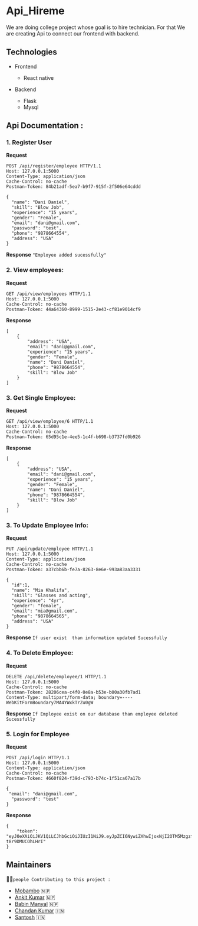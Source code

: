 # Api_Hireme

We are doing college project whose goal is to hire technician. For that We are creating  Api to connect our frontend with backend. 

## Technologies
  - Frontend
      - React native
   
  - Backend
      - Flask
      - Mysql

## Api Documentation :

### 1. Register User
**Request**
```
POST /api/register/employee HTTP/1.1
Host: 127.0.0.1:5000
Content-Type: application/json
Cache-Control: no-cache
Postman-Token: 84b21adf-5ea7-b9f7-915f-2f506e64cddd

{
  "name": "Dani Daniel",
  "skill": "Blow Job",
  "experience": "15 years",
  "gender": "Female",
  "email": "dani@gmail.com",
  "password": "test",
  "phone": "9878664554",
  "address": "USA"
}
```
**Response** 
``` "Employee added sucessfully" ```

### 2. View employees:

**Request**

```
GET /api/view/employees HTTP/1.1
Host: 127.0.0.1:5000
Cache-Control: no-cache
Postman-Token: 44a64360-8999-1515-2e43-cf81e9014cf9

```
**Response**
```
[
    {
        "address": "USA",
        "email": "dani@gmail.com",
        "experience": "15 years",
        "gender": "Female",
        "name": "Dani Daniel",
        "phone": "9878664554",
        "skill": "Blow Job"
    }
]
```

### 3. Get Single Employee:
**Request**
```
GET /api/view/employee/6 HTTP/1.1
Host: 127.0.0.1:5000
Cache-Control: no-cache
Postman-Token: 65d95c1e-4ee5-1c4f-b698-b3737fd0b926
```
**Response**
```
[
    {
        "address": "USA",
        "email": "dani@gmail.com",
        "experience": "15 years",
        "gender": "Female",
        "name": "Dani Daniel",
        "phone": "9878664554",
        "skill": "Blow Job"
    }
]
```

### 3. To Update Employee Info:
**Request**
```
PUT /api/update/employee HTTP/1.1
Host: 127.0.0.1:5000
Content-Type: application/json
Cache-Control: no-cache
Postman-Token: a37cbb6b-fe7a-8263-8e6e-993a83aa3331

{
  "id":1,
  "name": "Mia Khalifa",
  "skill": "Glasses and acting",
  "experience": "4yr",
  "gender": "female",
  "email": "mia@gmail.com",
  "phone": "9878664565",
  "address": "USA"
}
```

**Response**
``` If user exist  than information updated Sucessfully ```

### 4. To Delete Employee:
**Request**
```
DELETE /api/delete/employee/1 HTTP/1.1
Host: 127.0.0.1:5000
Cache-Control: no-cache
Postman-Token: 28206cea-c4f0-0e8a-b53e-b00a30fb7ad1
Content-Type: multipart/form-data; boundary=----WebKitFormBoundary7MA4YWxkTrZu0gW
```
**Response**
```If Employee exist on our database than employee deleted Sucessfully ```

### 5. Login for Employee
**Request**
```
POST /api/login HTTP/1.1
Host: 127.0.0.1:5000
Content-Type: application/json
Cache-Control: no-cache
Postman-Token: 4660f824-f39d-c793-b74c-1f51ca67a17b

{
 "email": "dani@gmail.com",
  "password": "test"
}
```

**Response**

```
{
    "token": "eyJ0eXAiOiJKV1QiLCJhbGciOiJIUzI1NiJ9.eyJpZCI6NywiZXhwIjoxNjI2OTM5MzgzfQ.UyNsGPq0sim6rf1pN8MX39vuTGtx-t8r9DMUCOhLHrI"
}
```
## Maintainers 

 :pouting_man:` people Contributing to this project : `

- [Mobambo](https://github.com/Mobambo) :nepal:
- [Ankit Kumar](https://github.com/Robust-sketch) :nepal:
- [Babin Manyal](https://github.com/BabinManyal)  :nepal:
- [Chandan Kumar](https://github.com/)  :india:
- [Santosh](https://github.com/)  :india:
